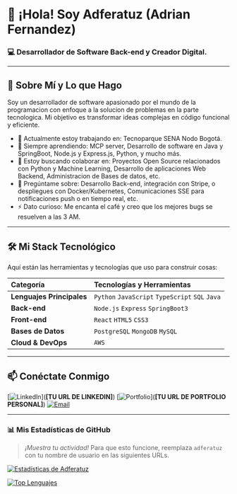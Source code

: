 # 👋 ¡Hola! Soy Adferatuz (Adrian Fernandez)

### 💻 Desarrollador de Software Back-end y Creador Digital.

---

## 🧠 Sobre Mí y Lo que Hago

Soy un desarrollador de software apasionado por el mundo de la programacion con enfoque a la solucion de problemas en la parte tecnologica. Mi objetivo es transformar ideas complejas en código funcional y eficiente.

* 🔭 Actualmente estoy trabajando en: Tecnoparque SENA Nodo Bogotá.
* 🌱 Siempre aprendiendo: MCP server, Desarrollo de software en Java y SpringBoot, Node.js y Express.js, Python, y mucho más.
* 👯 Estoy buscando colaborar en: Proyectos Open Source relacionados con Python y Machine Learning, Desarrollo de aplicaciones Web Backend, Administracion de Bases de datos, etc.
* 💬 Pregúntame sobre: Desarrollo Back-end, integración con Stripe, o despliegues con Docker/Kubernetes, Comunicaciones SSE para notificaciones push o en tiempo real, etc.
* ⚡ Dato curioso: Me encanta el café y creo que los mejores bugs se resuelven a las 3 AM.

---

## 🛠️ Mi Stack Tecnológico

Aquí están las herramientas y tecnologías que uso para construir cosas:

| Categoría | Tecnologías y Herramientas |
| :--- | :--- |
| **Lenguajes Principales** | `Python`  `JavaScript`  `TypeScript`  `SQL`  `Java`
| **Back-end** | `Node.js` `Express` `SpringBoot3` 
| **Front-end** | `React`  `HTML5`  `CSS3` 
| **Bases de Datos** | `PostgreSQL`  `MongoDB`  `MySQL` 
| **Cloud & DevOps** | `AWS` | `Docker` | `Kubernetes` | `Git/GitHub` |



---

## 📫 Conéctate Conmigo

[![LinkedIn](https://img.shields.io/badge/LinkedIn-0077B5?style=for-the-badge&logo=linkedin&logoColor=white)](**[TU URL DE LINKEDIN]**)
[![Portfolio](https://img.shields.io/badge/Portfolio-FF5722?style=for-the-badge&logo=wordpress&logoColor=white)](**[TU URL DE PORTFOLIO PERSONAL]**)
[![Email](https://img.shields.io/badge/Email-D14836?style=for-the-badge&logo=gmail&logoColor=white)](mailto:tu.correo@ejemplo.com)

---

### 📊 Mis Estadísticas de GitHub

> *¡Muestra tu actividad!* Para que esto funcione, reemplaza `adferatuz` con tu nombre de usuario en las siguientes URLs.

[![Estadísticas de Adferatuz](https://github-readme-stats.vercel.app/api?username=adferatuz&show_icons=true&theme=onedark&hide_border=true)](https://github.com/adferatuz)

[![Top Lenguajes](https://github-readme-stats.vercel.app/api/top-langs/?username=adferatuz&layout=compact&theme=onedark&hide_border=true)](https://github.com/adferatuz)
